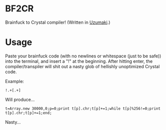 # BF2CR
Brainfuck to Crystal compiler! (Written in [Uzumaki](https://esolangs.org/wiki/Uzumaki).)

# Usage
Paste your brainfuck code (with no newlines or whitespace (just to be safe)) into the terminal, and insert a "!" at the beginning. After hitting enter, the compiler/transpiler will shit out a nasty glob of hellishly unoptimized Crystal code.

Example:

```!.+[.+]```

Will produce...

```t=Array.new 30000,0;p=0;print t[p].chr;t[p]+=1;while t[p]%256!=0;print t[p].chr;t[p]+=1;end;```

Nasty...
